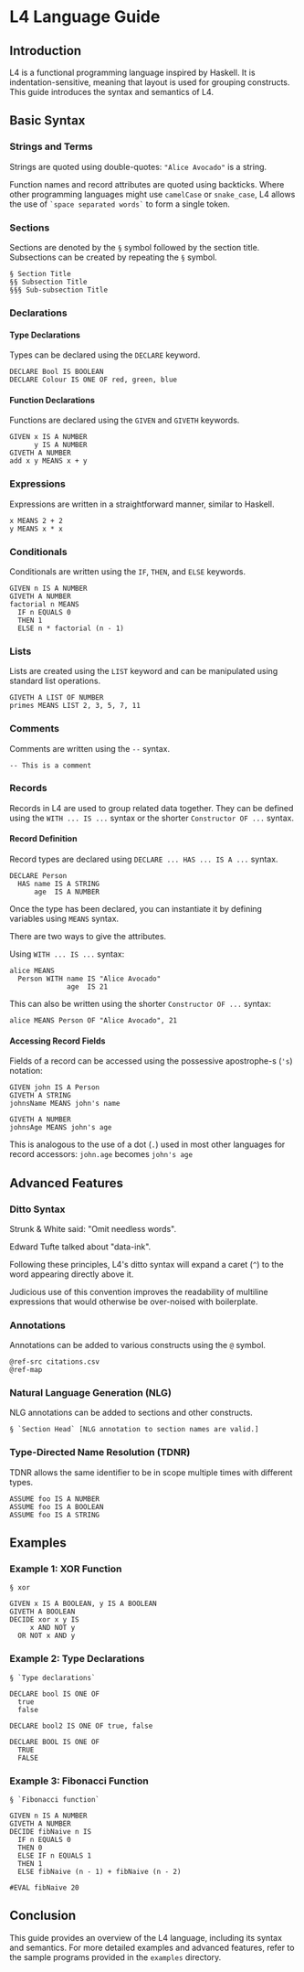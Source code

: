 # L4 Language Guide

## Introduction

L4 is a functional programming language inspired by Haskell. It is indentation-sensitive, meaning that layout is used for grouping constructs. This guide introduces the syntax and semantics of L4.

## Basic Syntax

### Strings and Terms

Strings are quoted using double-quotes: `"Alice Avocado"` is a string.

Function names and record attributes are quoted using backticks. Where other programming languages might use `camelCase` or `snake_case`, L4 allows the use of `` `space separated words` `` to form a single token.

### Sections

Sections are denoted by the `§` symbol followed by the section title. Subsections can be created by repeating the `§` symbol.

```l4
§ Section Title
§§ Subsection Title
§§§ Sub-subsection Title
```

### Declarations

#### Type Declarations

Types can be declared using the `DECLARE` keyword.

```l4
DECLARE Bool IS BOOLEAN
DECLARE Colour IS ONE OF red, green, blue
```

#### Function Declarations

Functions are declared using the `GIVEN` and `GIVETH` keywords.

```l4
GIVEN x IS A NUMBER
      y IS A NUMBER
GIVETH A NUMBER
add x y MEANS x + y
```

### Expressions

Expressions are written in a straightforward manner, similar to Haskell.

```l4
x MEANS 2 + 2
y MEANS x * x
```

### Conditionals

Conditionals are written using the `IF`, `THEN`, and `ELSE` keywords.

```l4
GIVEN n IS A NUMBER
GIVETH A NUMBER
factorial n MEANS
  IF n EQUALS 0
  THEN 1
  ELSE n * factorial (n - 1)
```

### Lists

Lists are created using the `LIST` keyword and can be manipulated using standard list operations.

```l4
GIVETH A LIST OF NUMBER
primes MEANS LIST 2, 3, 5, 7, 11
```

### Comments

Comments are written using the `--` syntax.

```l4
-- This is a comment
```

### Records

Records in L4 are used to group related data together. They can be defined using the `WITH ... IS ...` syntax or the shorter `Constructor OF ...` syntax.

#### Record Definition

Record types are declared using `DECLARE ... HAS ... IS A ...` syntax.

```l4
DECLARE Person
  HAS name IS A STRING
      age  IS A NUMBER
```

Once the type has been declared, you can instantiate it by defining variables using `MEANS` syntax.

There are two ways to give the attributes.

Using `WITH ... IS ...` syntax:

```l4
alice MEANS
  Person WITH name IS "Alice Avocado"
              age  IS 21
```

This can also be written using the shorter `Constructor OF ...` syntax:

```l4
alice MEANS Person OF "Alice Avocado", 21
```

#### Accessing Record Fields

Fields of a record can be accessed using the possessive apostrophe-s (`'s`) notation:

```l4
GIVEN john IS A Person
GIVETH A STRING
johnsName MEANS john's name

GIVETH A NUMBER
johnsAge MEANS john's age
```

This is analogous to the use of a dot (`.`) used in most other languages for record accessors: `john.age` becomes `john's age`


## Advanced Features

### Ditto Syntax

Strunk & White said: "Omit needless words".

Edward Tufte talked about "data-ink".

Following these principles, L4's ditto syntax will expand a caret (`^`) to the word appearing directly above it.

Judicious use of this convention improves the readability of multiline expressions that would otherwise be over-noised with boilerplate.


### Annotations

Annotations can be added to various constructs using the `@` symbol.

```l4
@ref-src citations.csv
@ref-map
```

### Natural Language Generation (NLG)

NLG annotations can be added to sections and other constructs.

```l4
§ `Section Head` [NLG annotation to section names are valid.]
```

### Type-Directed Name Resolution (TDNR)

TDNR allows the same identifier to be in scope multiple times with different types.

```l4
ASSUME foo IS A NUMBER
ASSUME foo IS A BOOLEAN
ASSUME foo IS A STRING
```

## Examples

### Example 1: XOR Function

```l4
§ xor

GIVEN x IS A BOOLEAN, y IS A BOOLEAN
GIVETH A BOOLEAN
DECIDE xor x y IS
     x AND NOT y
  OR NOT x AND y
```

### Example 2: Type Declarations

```l4
§ `Type declarations`

DECLARE bool IS ONE OF
  true
  false

DECLARE bool2 IS ONE OF true, false

DECLARE BOOL IS ONE OF
  TRUE
  FALSE
```

### Example 3: Fibonacci Function

```l4
§ `Fibonacci function`

GIVEN n IS A NUMBER
GIVETH A NUMBER
DECIDE fibNaive n IS
  IF n EQUALS 0
  THEN 0
  ELSE IF n EQUALS 1
  THEN 1
  ELSE fibNaive (n - 1) + fibNaive (n - 2)

#EVAL fibNaive 20
```

## Conclusion

This guide provides an overview of the L4 language, including its syntax and semantics. For more detailed examples and advanced features, refer to the sample programs provided in the `examples` directory.

